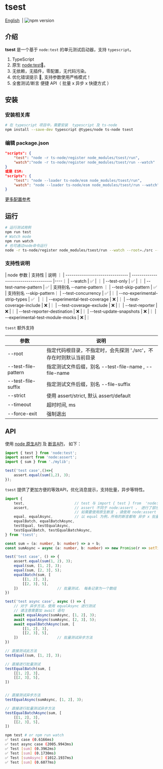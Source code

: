 # tsest

[English](README.md)  | ![npm version](https://img.shields.io/npm/v/tsest.svg?style=flat)

## 介绍
  
**tsest** 是一个基于 `node:test` 的单元测试启动器，支持 `typescript`。

  
1. TypeScript 
2. 原生 [node:test](https://nodejs.org/api/test.html)📍。
3. 无依赖，无插件，零配置，无代码污染。
4. 优化错误提示 🚀, 支持参数使用严格模式！
5. 全套测试/断言 便捷 API（ 批量 x 异步 x 快捷方式 ）


## 安装

### 安装相关库

```bash
# 在 typescript 项目中，需要安装  typescript 及 ts-node
npm install --save-dev typescript @types/node ts-node tsest
```
### 编辑 package.json

```json
"scripts": {
    "test": "node -r ts-node/register node_modules/tsest/run",
    "watch":"node -r ts-node/register node_modules/tsest/run --watch"
}
或是 ESM:
"scripts": {
    "test": "node --loader ts-node/esm node_modules/tsest/run",
    "watch": "node --loader ts-node/esm node_modules/tsest/run --watch"
}
```

[更多配置参考](./SETUP.md)

## 运行

```bash
# 运行测试用例
npm run test
# Watch mode
npm run watch
# 也可通过node命令运行
node -r ts-node/register node_modules/tsest/run --watch --root=./src --suffix=.test.ts --test-only
```
### 支持性说明

  
| node 参数                          | 支持性                                   | 说明 ｜
| -------------------------------- | ------------------------------------- |----｜
| --watch                          | ✅                                     | ｜
| --test-only                           | ✅                                     | ｜
| --test-name-pattern              | ✅                                     | 支持别名 --name-pattern ｜
| --test-skip-pattern              | ✅                                     | 支持别名 --skip-pattern｜
| --test-concurrency               | ✅                                     |｜
| --no-experimental-strip-types    | ✅    								| ｜
| --experimental-test-coverage     | ❌                                     |｜
| --test-coverage-include           | ❌                                     |｜
| --test-coverage-exclude          | ❌                                     |｜
| --test-reporter                  | ❌                                     |｜
| --test-reporter-destination      | ❌                                     |｜
| --test-update-snapshots          | ❌                                     |｜
| --experimental-test-module-mocks | ❌                                     |｜

`tsest` 额外支持

| 参数                 | 说明       |
| ------------------ | -------- |
| --root             | 指定代码根目录，不指定时，会先探测 './src'，不存在时则默认当前目录  |
| --test-file-pattern   | 指定测试文件后缀，别名 --test-file-name , --file-name |
| --test-file-suffix | 指定测试文件后缀，别名 --file-suffix |
| --strict          | 使用 assert/strict, 默认 assert/default  |
| --timeout          | 超时时间, ms |
| --force-exit       | 强制退出     |

## API

使用 [node 原生API](https://nodejs.org/api/test.html) 及 [断言API](https://nodejs.org/api/assert.html)， 如下：

```typescript
import { test } from 'node:test';
import assert from 'node:assert';
import { sum } from './mylib';

test('test case',()=>{
    assert.equal(sum(1,2), 3);
});
```

`tsest` 提供了更加方便的等效API，优化消息提示，支持批量，异步等特性。

```typescript
import {
    test,                       // test 与 import { test } from  'node:test' 完全等效
    assert,                     // assert 不同于 node:assert ， 进行了部分消息优化，
							    // 如需要使用原生断言 ，请使用 node:assert
    equal, equalAsync,          // 以 equal 为例，所有的断言都有 异步 x 批量 x 快捷test 8个方法
    equalBatch, equalBatchAsync,
    testEqual, testEqualAsync,
    testEqualBatch, testEqualBatchAsync,
} from 'tsest';

const sum = (a: number, b: number) => a + b;
const sumAsync = async (a: number, b: number) => new Promise(r => setTimeout(r, 1000, a + b));

test('test case', () => {
    assert.equal(sum(1, 2), 3);
    equal(sum, [1, 2], 3);
    equal(sum, [2, 3], 5);
    equalBatch(sum, [
        [[1, 2], 3],
        [[2, 3], 5],
    ])                  // 批量测试， 每条记录为一个数组
})

test('test async case', async () => {
    // 对于 异步方法，使用 equalAsync 进行测试
    // 请注意需要加 await 语句
    await equalAsync(sumAsync, [1, 2], 3);
    await equalAsync(sumAsync, [2, 3], 5);
    await equalBatchAsync(sum, [
        [[1, 2], 3],
        [[2, 3], 5],
    ])                  // 批量测试异步方法
})

// 直接测试此方法
testEqual(sum, [1, 2], 3);      

// 直接进行批量测试
testEqualBatch(sum, [
    [[1, 2], 3],
    [[2, 3], 5],
])


// 直接测试异步方法
testEqualAsync(sumAsync, [1, 2], 3);

// 直接进行批量测试异步方法
testEqualBatchAsync(sum, [
    [[1, 2], 3],
    [[2, 3], 5],
])
```

```bash
npm test # or npm run watch
✅ test case (0.6166ms)
✅ test async case (2005.9943ms)
✅ Test [sum] (0.3962ms)
✅ Test [sum] (0.1730ms)
✅ Test [sumAsync] (1012.1937ms)
✅ Test [sum] (0.6077ms)
```